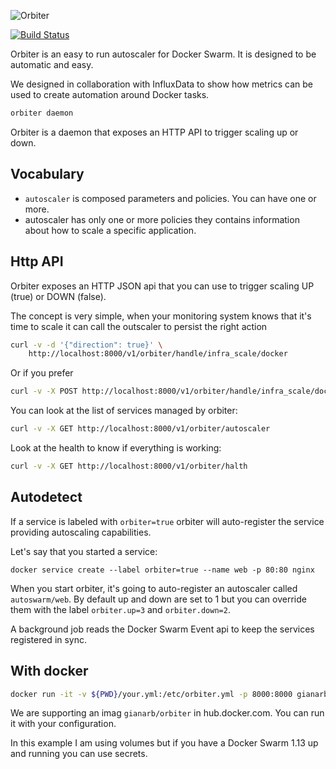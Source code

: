 ![](https://raw.githubusercontent.com/gianarb/orbiter/master/design/logo.png "Orbiter")


[![Build
Status](https://travis-ci.org/gianarb/orbiter.svg?branch=master)](https://travis-ci.org/gianarb/orbiter)

Orbiter is an easy to run autoscaler for Docker Swarm. It is designed to be
automatic and easy.

We designed in collaboration with InfluxData to show how metrics can be used to
create automation around Docker tasks.


```sh
orbiter daemon
```
Orbiter is a daemon that exposes an HTTP API to trigger scaling up or down.

## Vocabulary

* `autoscaler` is composed parameters and policies. You can have
  one or more.
* autoscaler has only one or more policies they contains information about how
  to scale a specific application.

## Http API
Orbiter exposes an HTTP JSON api that you can use to trigger scaling UP (true)
or DOWN (false).

The concept is very simple, when your monitoring system knows that it's time to
scale it can call the outscaler to persist the right action

```sh
curl -v -d '{"direction": true}' \
    http://localhost:8000/v1/orbiter/handle/infra_scale/docker
```
Or if you prefer

```sh
curl -v -X POST http://localhost:8000/v1/orbiter/handle/infra_scale/docker/up
```

You can look at the list of services managed by orbiter:

```sh
curl -v -X GET http://localhost:8000/v1/orbiter/autoscaler
```

Look at the health to know if everything is working:

```sh
curl -v -X GET http://localhost:8000/v1/orbiter/halth
```

## Autodetect

If a service is labeled with `orbiter=true` orbiter will auto-register the
service providing autoscaling capabilities.

Let's say that you started a service:

```
docker service create --label orbiter=true --name web -p 80:80 nginx
```

When you start orbiter, it's going to auto-register an autoscaler called
`autoswarm/web`. By default up and down are set to 1 but you can override
them with the label `orbiter.up=3` and `orbiter.down=2`.

A background job reads the Docker Swarm Event api to keep the services
registered in sync.

## With docker

```sh
docker run -it -v ${PWD}/your.yml:/etc/orbiter.yml -p 8000:8000 gianarb/orbiter daemon
```
We are supporting an imag `gianarb/orbiter` in hub.docker.com. You can run it
with your configuration.

In this example I am using volumes but if you have a Docker Swarm 1.13 up and
running you can use secrets.

